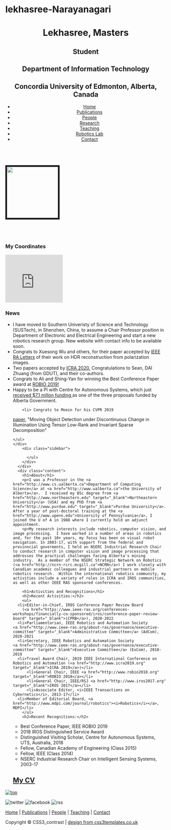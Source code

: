 # lekhasree-Narayanagari

<!DOCTYPE HTML>
<html>

<head>
  <title>Lekhasree Narayanagari</title>
  <meta name="description" content="website description" />
  <meta name="keywords" content="website keywords, website keywords" />
  <meta http-equiv="content-type" content="text/html; charset=UTF-8" />
  <link rel="stylesheet" type="text/css" href="css/style.css" />
  <!-- modernizr enables HTML5 elements and feature detects -->
  <script type="text/javascript" src="js/modernizr-1.5.min.js"></script>
</head>

<body>
  <div id="main">
    <header>
      <div id="logo">
        <div id="logo_text">
          <!-- class="logo_colour", allows you to change the colour of the text -->
<!--
          <h1><a href="index.html">CCS3<span class="logo_colour">_contrast</span></a></h1>
-->
          <h1><span class="logo_colour">Lekhasree, Masters</span></h1>
          <h2>Student</h2>
          <h2>Department of Information Technology</h2>
          <h2>Concordia University of Edmonton, Alberta, Canada</h2>
        </div>
      </div>
      <nav>
        <div id="menu_container">
          <ul class="sf-menu" id="nav">
            <li><a href="index.html">Home</a></li>
            <li><a href="publications.html">Publications</a></li>
            <li><a href="people.html">People</a></li>
            <li><a href="research.html">Research</a></li>
            <li><a href="teaching.html">Teaching</a></li>
<!--
            <li><a href="#">Example Drop Down</a>
              <ul>
                <li><a href="#">Drop Down One</a></li>
                <li><a href="#">Drop Down Two</a>
                  <ul>
                    <li><a href="#">Sub Drop Down One</a></li>
                    <li><a href="#">Sub Drop Down Two</a></li>
                    <li><a href="#">Sub Drop Down Three</a></li>
                    <li><a href="#">Sub Drop Down Four</a></li>
                    <li><a href="#">Sub Drop Down Five</a></li>
                  </ul>
                </li>
                <li><a href="#">Drop Down Three</a></li>
                <li><a href="#">Drop Down Four</a></li>
                <li><a href="#">Drop Down Five</a></li>
              </ul>
            </li>
-->
            <li><a href="lab.html">Robotics Lab</a></li>
            <li><a href="contact.html">Contact</a></li>
          </ul>
        </div>
      </nav>
    </header>
    <div id="site_content">
      <div id="sidebar_container">
        <div class="sidebar">
	<br>
	<img src="images/HZhang2019.png" border="5" width="160">
        </div>
        <br><br><br>
        <div class="sidebar">
          <h3>My Coordinates</h3>
<iframe src="https://www.google.com/maps/embed?pb=!1m14!1m8!1m3!1d4743.419698531724!2d-113.52942371737649!3d53.52723861550102!3m2!1i1024!2i768!4f13.1!3m3!1m2!1s0x0%3A0x7f333558141906a3!2sUniversity+of+Alberta%3A+Department+of+Computing+Science!5e0!3m2!1sen!2sca!4v1497907592315" width="180" frameborder="0" style="border:0" allowfullscreen></iframe>
        </div>
        <div class="sidebar">
	<h3>News</h3>
        <ul>
<li>
I have moved to Southern Univeristy of Science and Technology (SUSTech), 
in Shenzhen,
China, to assume a Chair Professor position in Department of Electronic
and Electrical Engineering and start a new robotics research group.  
New website with contact info to be available soon.
<li>Congrats to Xuesong Wu and others, for their paper accepted by 
<a href="https://ieeexplore.ieee.org/xpl/RecentIssue.jsp?punumber=7083369">
IEEE RA Letters</a> of their work on 
HDR reconstruction from polarization images. 
<li>Two papers accepted by <a href="http://www.icra2020.org/" target="
_blank">ICRA 2020.</a> Congratulations to Sean, DAI Zhuang
(from GDUT), and their co-authors.
	<li>Congrats to Ali and Shing-Yan for winning the Best Conference
Paper award at <a href="https://www.robio.org", target="_blank">ROBIO 2019!</a>
	<li>Happy to be a PI with Centre for Autonomous Systems, which just <a href="https://www.folio.ca/u-of-a-autonomous-systems-research-receives-149-million-provincial-funding-boost/" target="_blank">
received $7.1 millon funding
</a>as one of the three proposals funded by Alberta Government.

        <li> Congrats to Moein for his CVPR 2019
<a href="https://arxiv.org/pdf/1904.03175.pdf" target="_blank">paper</a>, "Moving Object Detection under Discontinuous Change in Illumination Using Tensor Low-Rank and Invariant Sparse Decomposition"
	</li>
<!--
        <li>Three papers accepted by <a href="http://www.icra2019.org/" target="_blank">ICRA 2019.</a> Congratulations to Shing-Yan, Ali, Zhuang and Xinghong (from GDUT), Weinan, Dr. He (and their co-authors). 
        <li>Three papers accepted by <a href="http://www.iros2018.org/" target="_blank">IROS 2018.</a> Congratulations to Weinan, Sepideh, Moein, Menna and Sara (and their co-authors). 
        <li><a href="RAM March 2018.pdf" target="_blank">Article</a> 
published in IEEE Robotics and Automation Magazine (March 2018) on the highlighs of the successful IROS 2017
<!--
        <li>Congrat's to Dr. Li HE - our previous post-doc who is now on faculty at Guangdong Univeristy of Technology in China - for his paper, "Large-Scale Spectral Clustering via Explicit Feature Mapping", recently accepted for publication in IEEE Transactions on Cybernetics.
        <li>Yi Hou's work on <a href="https://link.springer.com/article/10.1007%2Fs10514-017-9684-3" target="_blank">Bag-of-ConvNet-Features (BoCNF)</a>, which uses the BoW framework for loop closure detection with CNN landmarks, has been published in <i>Autonomous Robots</i> (August 2018 issue).  Congrat's Howie! 
	<li>Congratulations to Moein Shakeri for his <a href="http://iccv2017.thecvf.com" target="_blank">ICCV 2017</a> paper, "Moving Object Detection in Time-Lapse or Motion Trigger Image Sequences Using Low-rank and Invariant Sparse Decomposition" (Acceptance rate &approx; 19%), July 2017 
-->
<!--
	<li><a href="https://buluo.qq.com/p/detail.html?bid=343109&pid=8468972-1496670040" target="_blank">Working with Xpeng</a>, a Chinese EV start-up, June 2017</li>
-->
<!--
	<li>NSERC RTI Grant for a Jackal and OptiTrack's MoCap ($36.6K), April 2017</li>
-->
	</ul>
	</div>
        <div class="sidebar">
<!--
          <h3>Recent Keynotes</h3>
          <ul>
          <li>
          <a href="http://www.fromgeek.com/latest/132056.html" target="_blank">
          Greater Bay Area Summit on Robotics and Aritificial
          Intelligence (GBAS 2017)
          </a>
-->
<!--
	  <li>
          <a href="foshan science robotics summit 2016">Science International Robotics Alliance Conference</a><br>Foshan, China, 2016</li>
	  <li>
          <a href="http://www.worldrobotconference.com/en/Home/">World Robot Conference</a><br>Beijing, China, 2015</li>
	  <li>
          <a href="http://www.ieee-cyber.org/2014//">IEEE CYBER 2014</a><br>Hong Kong, China, 2014</a></li>
 	  <li>
<a href="">The 13th International Conference on Control, Automation, Robotics and Vision (ICARCV)</a><br>Singapore, 2014
-->
          </ul>
        </div>
      </div>
      <div class="content">
        <h1>About</h1>
        <p>I was a Professor in the <a href="http://www.cs.ualberta.ca">Department of Computing Science</a> at <a href="http://www.ualberta.ca">the University of Alberta</a>.  I received my BSc degree from <a href="http://www.northeastern.edu" target="_blank">Northeastern University</a> (USA) and my PhD from <a href="http://www.purdue.edu" target="_blank">Purdue University</a>.  After a year of post-doctoral training at the <a href="http://www.upenn.edu">University of Pennsylvania</a>, I joined the U of A in 1988 where I currently hold an adjunct appointment.  
        <p>My research interests include robotics, computer vision, and image processing.  I have worked in a number of areas in robotics and, for the past 10+ years, my focus has been on visual robot navigation. In 2003-17, with support from the federal and provinncial goverments, I held an NSERC Industrial Research Chair to conduct research in computer vision and image processing that addresses the practical challenges facing Alberta's mining industry.  As a member of the NSERC Strategic Network on Robotics (<a href="http://ncrn-rcrc.mcgill.ca">NCRN</a>) I work closely with Canadian academic colleagues and industrial partners on mobile robotics research.  Within the international robotics community, my activities include a variety of roles in ICRA and IROS communities, as well as other IEEE RAS sponsored conferences.

        <h1>Activities and Recognitions</h1>
        <h2>Recent Activities:</h2>
        <ul>
  	  <li>Editor-in-Chief, IROS Conference Paper Review Board 
		(<a href="https://www.ieee-ras.org/conferences-workshops/financially-co-sponsored/iros/conference-paper-review-board" target="_blank">iCPRB</a>), 2020-2022
	  <li>Parliamentarian, IEEE Robotics and Automation Society 
	<a href="http://www.ieee-ras.org/about-ras/governance/executive-committee" target="_blank">Administrative Committee</a> (AdCom), 2020-2021
	  <li>Secretary, IEEE Robotics and Automation Society 
	<a href="http://www.ieee-ras.org/about-ras/governance/executive-committee" target="_blank">Executive Committee</a> (ExCom), 2018-2019
  	  <li>Travel Award Chair, 2019 IEEE International Conference on Robotics and Automation (<a href="http://www.icra2019.org" target="_blank">ICRA 2019</a>)</li>
          <li>General Chair, IEEE <a href="http://www.robio2018.org" target="_blank">ROBIO 2018</a></li>
          <li>General Chair, IEEE/RSJ <a href="http://www.iros2017.org" target="_blank">IROS 2017</a></li>
          <li>Associate Editor, <i>IEEE Transactions on Cybernetics</i>, 2013-17</li>
	  <li>Member of Editorial Board, <a href="http://www.mdpi.com/journal/robotics"><i>Robotics</i></a>, MDPI</li>
        </ul>
        <h2>Recent Recognitions:</h2>
<ul>
          <li>Best Conference Paper, IEEE ROBIO 2019</li>
          <li>2018 IROS Distinguished Service Award</li>
          <li>Distinguished Visiting Scholar, Centre for Autonomous Systems, UTS, Australia, 2018</li>
          <li>Fellow, Canadian Academy of Engineering (Class 2015)</li>
          <li>Fellow, IEEE (Class 2014)</li>
<!--
          <li>Best Conference Paper, 8th IEEE International Conference on Robotics, Automation and Mechatronics (RAM) 2015</li>
-->
	  <li>NSERC Industrial Research Chair on Intelligent Sensing Systems, 2003-17
        </ul>
	<h2><a href="cv.pdf">My CV</a></h2>
      </div>
    </div>
    <div id="scroll">
      <a title="Scroll to the top" class="top" href="#"><img src="images/top2.png" alt="top" /></a>
    </div>
    <footer>
      <p><img src="images/twitter.png" alt="twitter" />&nbsp;<img src="images/facebook.png" alt="facebook" />&nbsp;<img src="images/rss.png" alt="rss" /></p>
      <p><a href="index.html">Home</a> | <a href="publications.html">Publications</a> | <a href="people.html">People</a> | <a href="teaching.html">Teaching</a> | <a href="contact.html">Contact</a></p>
      <p>Copyright &copy; CSS3_contrast | <a href="http://www.css3templates.co.uk">design from css3templates.co.uk</a></p>
    </footer>
  </div>
  <!-- javascript at the bottom for fast page loading -->
  <script type="text/javascript" src="js/jquery.js"></script>
  <script type="text/javascript" src="js/jquery.easing-sooper.js"></script>
  <script type="text/javascript" src="js/jquery.sooperfish.js"></script>
  <script type="text/javascript">
    $(document).ready(function() {
      $('ul.sf-menu').sooperfish();
      $('.top').click(function() {$('html, body').animate({scrollTop:0}, 'fast'); return false;});
    });
  </script>
</body>
</html>
